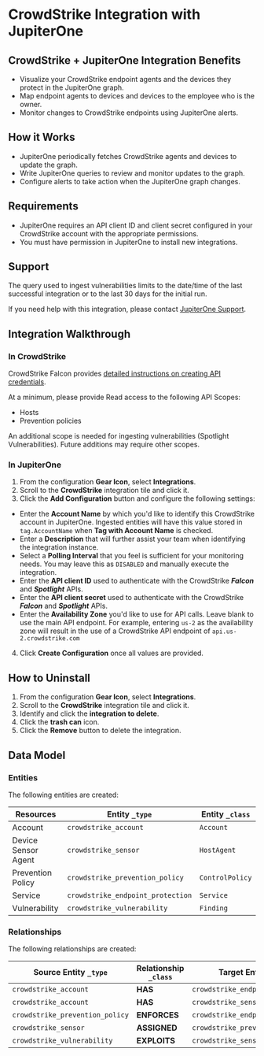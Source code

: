 # CrowdStrike Integration with JupiterOne

## CrowdStrike + JupiterOne Integration Benefits

*   Visualize your CrowdStrike endpoint agents and the devices they protect in the
    JupiterOne graph.
*   Map endpoint agents to devices and devices to the employee who is the owner.
*   Monitor changes to CrowdStrike endpoints using JupiterOne alerts.

## How it Works

*   JupiterOne periodically fetches CrowdStrike agents and devices to update the
    graph.
*   Write JupiterOne queries to review and monitor updates to the graph.
*   Configure alerts to take action when the JupiterOne graph changes.

## Requirements

*   JupiterOne requires an API client ID and client secret configured in your
    CrowdStrike account with the appropriate permissions.
*   You must have permission in JupiterOne to install new integrations.

## Support

The query used to ingest vulnerabilities limits to the date/time of the last
successful integration or to the last 30 days for the initial run.

If you need help with this integration, please contact
[JupiterOne Support](https://support.jupiterone.io).

## Integration Walkthrough

### In CrowdStrike

CrowdStrike Falcon provides [detailed instructions on creating API
credentials][1].

At a minimum, please provide Read access to the following API Scopes:

*   Hosts
*   Prevention policies

An additional scope is needed for ingesting vulnerabilities (Spotlight
Vulnerabilities). Future additions may require other scopes.

### In JupiterOne

1.  From the configuration **Gear Icon**, select **Integrations**.
2.  Scroll to the **CrowdStrike** integration tile and click it.
3.  Click the **Add Configuration** button and configure the following settings:

*   Enter the **Account Name** by which you'd like to identify this CrowdStrike
    account in JupiterOne. Ingested entities will have this value stored in
    `tag.AccountName` when **Tag with Account Name** is checked.
*   Enter a **Description** that will further assist your team when identifying
    the integration instance.
*   Select a **Polling Interval** that you feel is sufficient for your monitoring
    needs. You may leave this as `DISABLED` and manually execute the integration.
*   Enter the **API client ID** used to authenticate with the CrowdStrike
    ***Falcon*** and ***Spotlight*** APIs.
*   Enter the **API client secret** used to authenticate with the CrowdStrike
    ***Falcon*** and ***Spotlight*** APIs.
*   Enter the **Availability Zone** you'd like to use for API calls. Leave blank
    to use the main API endpoint. For example, entering `us-2` as the availability
    zone will result in the use of a CrowdStrike API endpoint of
    `api.us-2.crowdstrike.com`

4.  Click **Create Configuration** once all values are provided.

## How to Uninstall

1.  From the configuration **Gear Icon**, select **Integrations**.
2.  Scroll to the **CrowdStrike** integration tile and click it.
3.  Identify and click the **integration to delete**.
4.  Click the **trash can** icon.
5.  Click the **Remove** button to delete the integration.

[1]: https://www.crowdstrike.com/blog/tech-center/get-access-falcon-apis/

<!-- {J1_DOCUMENTATION_MARKER_START} -->

<!--
********************************************************************************
NOTE: ALL OF THE FOLLOWING DOCUMENTATION IS GENERATED USING THE
"j1-integration document" COMMAND. DO NOT EDIT BY HAND! PLEASE SEE THE DEVELOPER
DOCUMENTATION FOR USAGE INFORMATION:

https://github.com/JupiterOne/sdk/blob/main/docs/integrations/development.md
********************************************************************************
-->

## Data Model

### Entities

The following entities are created:

| Resources           | Entity `_type`                    | Entity `_class` |
| ------------------- | --------------------------------- | --------------- |
| Account             | `crowdstrike_account`             | `Account`       |
| Device Sensor Agent | `crowdstrike_sensor`              | `HostAgent`     |
| Prevention Policy   | `crowdstrike_prevention_policy`   | `ControlPolicy` |
| Service             | `crowdstrike_endpoint_protection` | `Service`       |
| Vulnerability       | `crowdstrike_vulnerability`       | `Finding`       |

### Relationships

The following relationships are created:

| Source Entity `_type`           | Relationship `_class` | Target Entity `_type`             |
| ------------------------------- | --------------------- | --------------------------------- |
| `crowdstrike_account`           | **HAS**               | `crowdstrike_endpoint_protection` |
| `crowdstrike_account`           | **HAS**               | `crowdstrike_sensor`              |
| `crowdstrike_prevention_policy` | **ENFORCES**          | `crowdstrike_endpoint_protection` |
| `crowdstrike_sensor`            | **ASSIGNED**          | `crowdstrike_prevention_policy`   |
| `crowdstrike_vulnerability`     | **EXPLOITS**          | `crowdstrike_sensor`              |

<!--
********************************************************************************
END OF GENERATED DOCUMENTATION AFTER BELOW MARKER
********************************************************************************
-->

<!-- {J1_DOCUMENTATION_MARKER_END} -->
 
<!--  jupiterOneDocVersion=2-2-0 -->